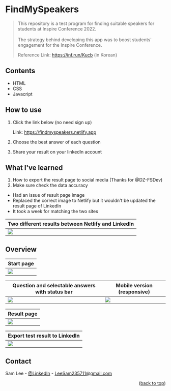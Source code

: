 # FindMySpeakers
> 
> This repository is a test program for finding suitable speakers for students at Inspire Conference 2022.<br><br>
> The strategy behind developing this app was to boost students' engagement for the Inspire Conference.
>
> Reference Link: https://inf.run/Kucb (in Korean)


## Contents
* HTML
* CSS
* Javacript


## How to use

1. Click the link below (no need sign up)

   Link: https://findmyspeakers.netlify.app

2. Choose the best answer of each question

3. Share your result on your linkedIn account


## What I've learned
1. How to export the result page to social media (Thanks for @DZ-FSDev)
2. Make sure check the data accuracy
- Had an issue of result page image
- Replaced the correct image to Netlify but it wouldn't be updated the result page of LinkedIn
- It took a week for matching the two sites

| Two different results between Netlify and LinkedIn |  
|---------------------|
| ![](./image/issue.png) |


## Overview
| Start page |  
|---------------------|
| ![](./image/start_page.png) |

| Question and selectable answers with status bar | Mobile version (responsive) |
|---------------------|---------------------|
|![](./image/content_page.png) |![](./image/responsive_page.png) |

| Result page | 
|---------------------|
|![](./image/result_page.png) |

| Export test result to LinkedIn   |
|---------------------|
|![](./image/linkedin.png) |

<!-- CONTACT -->
## Contact

Sam Lee - [@LinkedIn](https://www.linkedin.com/in/sam-lee-dev/) - LeeSam235711@gmail.com


<p align="right">(<a href="#top">back to top</a>)</p>
